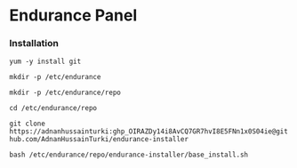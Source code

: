 # Endurance Panel

### Installation



`yum -y install git` 

`mkdir -p /etc/endurance`

`mkdir -p /etc/endurance/repo`

`cd /etc/endurance/repo`

`git clone https://adnanhussainturki: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@github.com/AdnanHussainTurki/endurance-installer`

`bash /etc/endurance/repo/endurance-installer/base_install.sh`